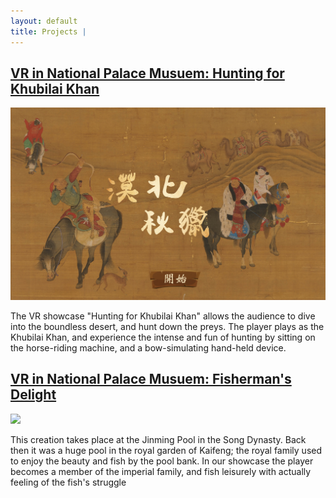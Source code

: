```yaml
---
layout: default
title: Projects | 
---
```


## [VR in National Palace Musuem: Hunting for Khubilai Khan](hunting.md)

<div
    class = "projectBox">
    <img
        src = "/images/hunting/huntingCover.jpg"
        class = "projectImg">

The VR showcase "Hunting for Khubilai Khan" allows the audience to dive into the
boundless desert, and hunt down the preys. The player plays as the Khubilai Khan,
and experience the intense and fun of hunting by sitting on the horse-riding machine,
and a bow-simulating hand-held device.  

</div>

## [VR in National Palace Musuem: Fisherman's Delight](fishing.md)

<div
    class = "projectBox">
    <img
        src = "/images/fishing/fishingCover.png"
        class = "projectImg">

This creation takes place at the Jinming Pool in the Song Dynasty. Back then it was a
huge pool in the royal garden of Kaifeng; the royal family used to enjoy the beauty and
fish by the pool bank. In our showcase the player becomes a member of the imperial family,
and fish leisurely with actually feeling of the fish's struggle  

</div>
